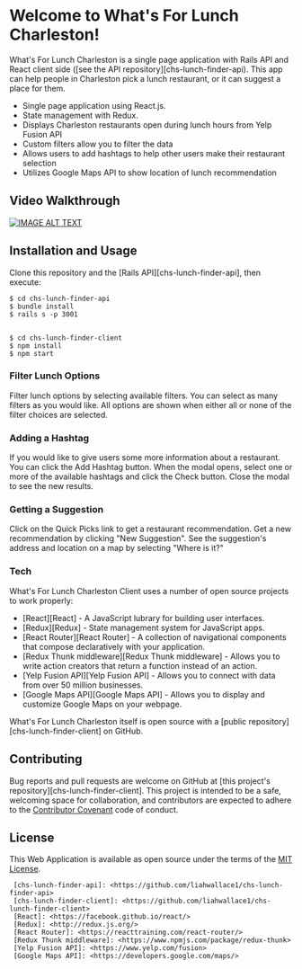 # Welcome to What's For Lunch Charleston!

What's For Lunch Charleston is a single page application with Rails API and React client side ([see the API repository][chs-lunch-finder-api). This app can help people in Charleston pick a lunch restaurant, or it can suggest a place for them.

  - Single page application using React.js.
  - State management with Redux.
  - Displays Charleston restaurants open during lunch hours from Yelp Fusion API
  - Custom filters allow you to filter the data
  - Allows users to add hashtags to help other users make their restaurant selection
  - Utilizes Google Maps API to show location of lunch recommendation

## Video Walkthrough
  [![IMAGE ALT TEXT](https://youtu.be/1YC1DSYAXeQ)](https://i.ytimg.com/vi/1YC1DSYAXeQ/1.jpg?time=1499657680123)

## Installation and Usage
  Clone this repository and the [Rails API][chs-lunch-finder-api], then execute:
  ```
  $ cd chs-lunch-finder-api
  $ bundle install
  $ rails s -p 3001


  $ cd chs-lunch-finder-client
  $ npm install
  $ npm start
  ```

### Filter Lunch Options

  Filter lunch options by selecting available filters. You can select as many filters as you would like. All options are shown when either all or none of the filter choices are selected.

### Adding a Hashtag
  If you would like to give users some more information about a restaurant. You can click the Add Hashtag button. When the modal opens, select one or more of the available hashtags and click the Check button. Close the modal to see the new results.

### Getting a Suggestion
  Click on the Quick Picks link to get a restaurant recommendation. Get a new recommendation by clicking "New Suggestion". See the suggestion's address and location on a map by selecting "Where is it?"


### Tech

  What's For Lunch Charleston Client uses a number of open source projects to work properly:
  * [React][React] - A JavaScript lubrary for building user interfaces.
  * [Redux][Redux] - State management system for JavaScript apps.
  * [React Router][React Router] - A collection of navigational components that compose declaratively with your application.
  * [Redux Thunk middleware][Redux Thunk middleware] - Allows you to write action creators that return a function instead of an action.
  * [Yelp Fusion API][Yelp Fusion API] - Allows you to connect with data from over 50 million businesses.
  * [Google Maps API][Google Maps API] - Allows you to display and customize Google Maps on your webpage.


  What's For Lunch Charleston itself is open source with a [public repository][chs-lunch-finder-client]
   on GitHub.

## Contributing

  Bug reports and pull requests are welcome on GitHub at [this project's repository][chs-lunch-finder-client]. This project is intended to be a safe, welcoming space for collaboration, and contributors are expected to adhere to the [Contributor Covenant](http://contributor-covenant.org) code of conduct.

## License

  This Web Application is available as open source under the terms of the [MIT License](http://opensource.org/licenses/MIT).


     [chs-lunch-finder-api]: <https://github.com/liahwallace1/chs-lunch-finder-api>
     [chs-lunch-finder-client]: <https://github.com/liahwallace1/chs-lunch-finder-client>
     [React]: <https://facebook.github.io/react/>
     [Redux]: <http://redux.js.org/>
     [React Router]: <https://reacttraining.com/react-router/>
     [Redux Thunk middleware]: <https://www.npmjs.com/package/redux-thunk>
     [Yelp Fusion API]: <https://www.yelp.com/fusion>
     [Google Maps API]: <https://developers.google.com/maps/>
